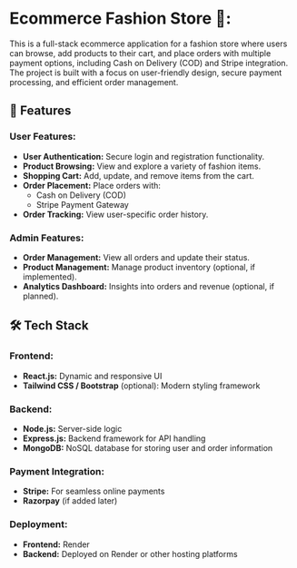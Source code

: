 # Ecommerce Fashion Store 🎪:

This is a full-stack ecommerce application for a fashion store where users can browse, add products to their cart, and place orders with multiple payment options, including Cash on Delivery (COD) and Stripe integration. The project is built with a focus on user-friendly design, secure payment processing, and efficient order management.

## 🚀 Features

### User Features:
- **User Authentication:** Secure login and registration functionality.
- **Product Browsing:** View and explore a variety of fashion items.
- **Shopping Cart:** Add, update, and remove items from the cart.
- **Order Placement:** Place orders with:
  - Cash on Delivery (COD)
  - Stripe Payment Gateway
- **Order Tracking:** View user-specific order history.

### Admin Features:
- **Order Management:** View all orders and update their status.
- **Product Management:** Manage product inventory (optional, if implemented).
- **Analytics Dashboard:** Insights into orders and revenue (optional, if planned).

## 🛠️ Tech Stack

### Frontend:
- **React.js:** Dynamic and responsive UI
- **Tailwind CSS / Bootstrap** (optional): Modern styling framework

### Backend:
- **Node.js:** Server-side logic
- **Express.js:** Backend framework for API handling
- **MongoDB:** NoSQL database for storing user and order information

### Payment Integration:
- **Stripe:** For seamless online payments
- **Razorpay** (if added later)

### Deployment:
- **Frontend:** Render
- **Backend:** Deployed on Render or other hosting platforms
